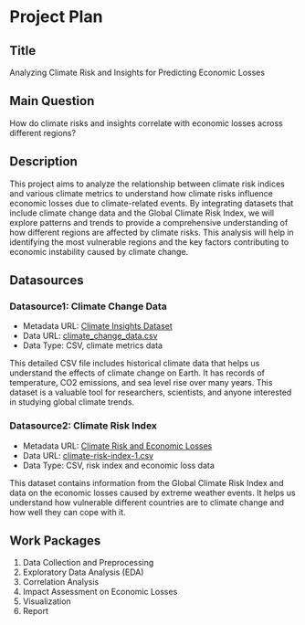 # Project Plan

## Title

Analyzing Climate Risk and Insights for Predicting Economic Losses

## Main Question

How do climate risks and insights correlate with economic losses across different regions?

## Description

This project aims to analyze the relationship between climate risk indices and various climate metrics to understand how climate risks influence economic losses due to climate-related events. By integrating datasets that include climate change data and the Global Climate Risk Index, we will explore patterns and trends to provide a comprehensive understanding of how different regions are affected by climate risks. This analysis will help in identifying the most vulnerable regions and the key factors contributing to economic instability caused by climate change.

## Datasources

### Datasource1: Climate Change Data

- Metadata URL: [Climate Insights Dataset](https://www.kaggle.com/datasets/goyaladi/climate-insights-dataset/data)
- Data URL: [climate_change_data.csv](https://www.kaggle.com/datasets/goyaladi/climate-insights-dataset/data?select=climate_change_data.csv)
- Data Type: CSV, climate metrics data

This detailed CSV file includes historical climate data that helps us understand the effects of climate change on Earth. It has records of temperature, CO2 emissions, and sea level rise over many years. This dataset is a valuable tool for researchers, scientists, and anyone interested in studying global climate trends.

### Datasource2: Climate Risk Index

- Metadata URL: [Climate Risk and Economic Losses](https://www.kaggle.com/datasets/thedevastator/global-climate-risk-index-and-related-economic-l/data)
- Data URL: [climate-risk-index-1.csv](https://www.kaggle.com/datasets/thedevastator/global-climate-risk-index-and-related-economic-l/data?select=climate-risk-index-1.csv)
- Data Type: CSV, risk index and economic loss data

This dataset contains information from the Global Climate Risk Index and data on the economic losses caused by extreme weather events. It helps us understand how vulnerable different countries are to climate change and how well they can cope with it.

## Work Packages

1. Data Collection and Preprocessing
2. Exploratory Data Analysis (EDA)
3. Correlation Analysis
4. Impact Assessment on Economic Losses
5. Visualization
6. Report
